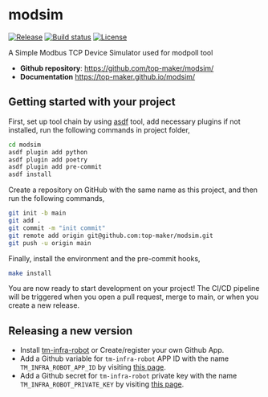 # modsim

[![Release](https://img.shields.io/github/v/release/top-maker/modsim)](https://img.shields.io/github/v/release/top-maker/modsim)
[![Build status](https://img.shields.io/github/actions/workflow/status/top-maker/modsim/main.yml?branch=main)](https://github.com/top-maker/modsim/actions/workflows/main.yml?query=branch%3Amain)
[![License](https://img.shields.io/github/license/top-maker/modsim)](https://img.shields.io/github/license/top-maker/modsim)

A Simple Modbus TCP Device Simulator used for modpoll tool

-   **Github repository**: <https://github.com/top-maker/modsim/>
-   **Documentation** <https://top-maker.github.io/modsim/>

## Getting started with your project

First, set up tool chain by using [asdf](https://github.com/asdf-vm/asdf) tool, add necessary plugins if not installed, run the following commands in project folder,

```bash
cd modsim
asdf plugin add python
asdf plugin add poetry
asdf plugin add pre-commit
asdf install
```

Create a repository on GitHub with the same name as this project, and then run the following commands,

```bash
git init -b main
git add .
git commit -m "init commit"
git remote add origin git@github.com:top-maker/modsim.git
git push -u origin main
```

Finally, install the environment and the pre-commit hooks,

```bash
make install
```

You are now ready to start development on your project!
The CI/CD pipeline will be triggered when you open a pull request, merge to main, or when you create a new release.

## Releasing a new version

-   Install [tm-infra-robot](https://github.com/apps/tm-infra-robot) or Create/register your own Github App.
-   Add a Github variable for `tm-infra-robot` APP ID with the name `TM_INFRA_ROBOT_APP_ID` by visiting [this page](https://github.com/top-maker/modsim/settings/variables/actions/new).
-   Add a Github secret for `tm-infra-robot` private key with the name `TM_INFRA_ROBOT_PRIVATE_KEY` by visiting [this page](https://github.com/top-maker/modsim/settings/secrets/actions/new).
